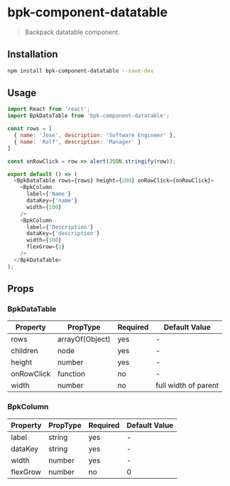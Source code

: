 # bpk-component-datatable

> Backpack datatable component.

## Installation

```sh
npm install bpk-component-datatable --save-dev
```

## Usage

```js
import React from 'react';
import BpkDataTable from 'bpk-component-datatable';

const rows = [
  { name: 'Jose', description: 'Software Engineer' },
  { name: 'Rolf', description: 'Manager' }
]

const onRowClick = row => alert(JSON.stringify(row));

export default () => (
  <BpkDataTable rows={rows} height={200} onRowClick={onRowClick}>
    <BpkColumn
      label={'Name'}
      dataKey={'name'}
      width={100}
    />
    <BpkColumn
      label={'Description'}
      dataKey={'description'}
      width={100}
      flexGrow={1}
    />
  </BpkDataTable>
);
```

## Props

### BpkDataTable

| Property   | PropType                | Required | Default Value        |
| ---------- | ----------------------- | -------- | -------------------- |
| rows       | arrayOf(Object)         | yes      | -                    |
| children   | node                    | yes      | -                    |
| height     | number                  | yes      | -                    |
| onRowClick | function                | no       | -                    |
| width      | number                  | no       | full width of parent |

### BpkColumn

| Property   | PropType                | Required | Default Value |
| ---------- | ----------------------- | -------- | ------------- |
| label      | string                  | yes      | -             |
| dataKey    | string                  | yes      | -             |
| width      | number                  | yes      | -             |
| flexGrow   | number                  | no       | 0             |
